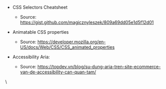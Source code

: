 - CSS Selectors Cheatsheet
	- Source: https://gist.github.com/magicznyleszek/809a69dd05e1d5f12d01

- Animatable CSS properties
	- Source: https://developer.mozilla.org/en-US/docs/Web/CSS/CSS_animated_properties

- Accessibility Aria:
	- Source: https://topdev.vn/blog/su-dung-aria-tren-site-ecommerce-van-de-accessibility-can-quan-tam/

\
